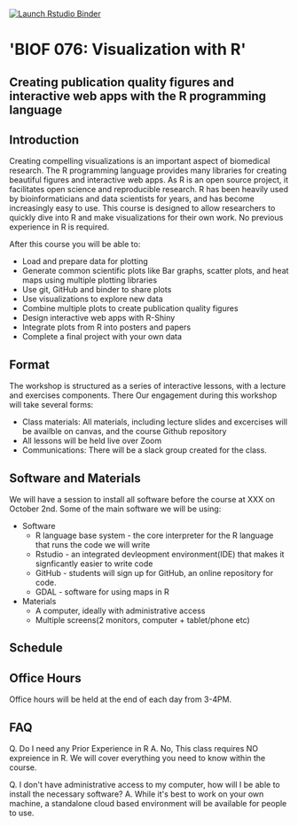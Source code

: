 <!-- badges: start -->
  [![Launch Rstudio Binder](http://mybinder.org/badge_logo.svg)](https://mybinder.org/v2/gh/vinay-swamy/BIOF076-Visualization-with-R/master?urlpath=rstudio)
  <!-- badges: end -->
# 'BIOF 076: Visualization with R'

## Creating publication quality figures and interactive web apps with the R programming language

## Introduction
Creating compelling visualizations is an important aspect of biomedical research. The R programming language provides many libraries for creating beautiful figures and interactive web apps. As R is an open source project, it facilitates open science and reproducible research. R has been heavily used by bioinformaticians and data scientists for years, and has become increasingly easy to use. This course is designed to allow researchers to quickly dive into R and make visualizations for their own work. No previous experience in R is required. 

After this course you will be able to:

* Load and prepare data for plotting
* Generate common scientific plots like Bar graphs, scatter plots, and heat maps using multiple plotting libraries 
* Use git, GitHub and binder to share plots
* Use visualizations to explore new data
* Combine multiple plots to create publication quality figures 
* Design interactive web apps with R-Shiny 
* Integrate plots from R into posters and papers
* Complete a final project with your own data

## Format
The workshop is structured as a series of interactive lessons, with a lecture and exercises components. There 
Our engagement during this workshop will take several forms: 

* Class materials: All materials, including lecture slides and excercises will be availble on canvas, and the course Github repository
* All lessons will be held live over Zoom
* Communications: There will be a slack group created for the class.
 
## Software and Materials 
We will have a session to install all software before the course at XXX on October 2nd. Some of the main software we will be using:

* Software
  + R language base system -  the core interpreter for the R language that runs the code we will write
  + Rstudio - an integrated devleopment environment(IDE) that makes it signficantly easier to write code
  + GitHub - students will sign up for GitHub, an online repository for code. 
  + GDAL - software for using maps in R
* Materials
  + A computer, ideally with administrative access
  + Multiple screens(2 monitors, computer  +  tablet/phone etc)

## Schedule


## Office Hours
Office hours will be held at the end of each day from 3-4PM. 

## FAQ

Q. Do I need any Prior Experience in R
A. No, This class requires NO expreience in R. We will cover everything you need to know within the course.

Q. I don't have administrative access to my computer, how will I be able to install the necessary software?
A. While it's best to work on your own machine, a standalone cloud based environment will be available for people to use.





